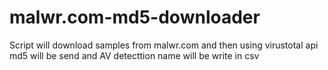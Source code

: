 # malwr.com-md5-downloader
Script will download samples from malwr.com and then using virustotal api md5 will be send and AV detecttion name will be write in csv
